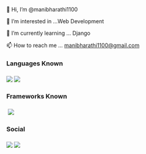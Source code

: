 👋 Hi, I’m @manibharathi1100

👀 I’m interested in ...Web Development

🌱 I’m currently learning ... Django

📫 How to reach me ... manibharathi1100@gmail.com


<h3>Languages Known<h3>

 <img src="https://img.shields.io/badge/HTML5-E34F26?style=for-the-badge&logo=html5&logoColor=white"> 
 <img src="https://img.shields.io/badge/CSS3-1572B6?style=for-the-badge&logo=css3&logoColor=white">
 <img src="">
 <img src="">
  
<h3>Frameworks Known <h3>
 
  <img src=""> 
  <img src="https://img.shields.io/badge/Git-F05032?style=for-the-badge&logo=git&logoColor=white">
   
<h3>Social<h3>

<a href="www.linkedin.com/in/manibharathi-s-b58792137" target="_blank"><img src="https://img.shields.io/badge/LinkedIn-0077B5?style=for-the-badge&logo=linkedin&logoColor=white"></a> <a href="https://github.com/Hariharan-710" target="_blank"><img src="https://img.shields.io/badge/GitHub-100000?style=for-the-badge&logo=github&logoColor=white"></a>
